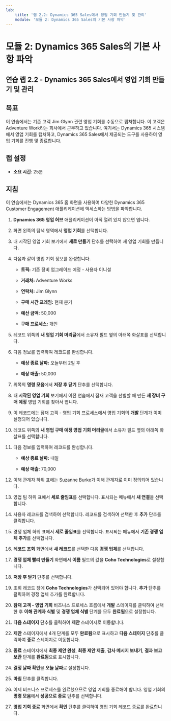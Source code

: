 ```yaml
---
lab:
    title: '랩 2.2: Dynamics 365 Sales에서 영업 기회 만들기 및 관리'
    module: '모듈 2: Dynamics 365 Sales의 기본 사항 파악'
---
```


모듈 2: Dynamics 365 Sales의 기본 사항 파악
========================

## 연습 랩 2.2 - Dynamics 365 Sales에서 영업 기회 만들기 및 관리 

## 목표

이 연습에서는 기존 고객 Jim Glynn 관련 영업 기회를 수동으로 캡처합니다. 이 고객은 Adventure Work라는 회사에서 근무하고 있습니다. 여기서는 Dynamics 365 시스템에서 영업 기회를 캡처하고, Dynamics 365 Sales에서 제공되는 도구를 사용하여 영업 기회를 진행 및 종료합니다.


## 랩 설정

  - **소요 시간**: 25분

## 지침

이 연습에서는 Dynamics 365 홈 화면을 사용하여 다양한 Dynamics 365 Customer Engagement 애플리케이션에 액세스하는 방법을 파악합니다. 

1. **Dynamics 365 영업 허브** 애플리케이션이 아직 열려 있지 않으면 엽니다. 

2. 화면 왼쪽의 탐색 영역에서 **영업 기회**를 선택합니다. 

3. 내 시작된 영업 기회 보기에서 **새로 만들기** 단추를 선택하여 새 영업 기회를 만듭니다.

4. 다음과 같이 영업 기회 정보를 완성합니다.

	- **토픽:** 기존 장비 업그레이드 예정 - 사용자 이니셜

	- **거래처:** Adventure Works

	- **연락처:** Jim Glynn

	- **구매 시간 프레임:** 현재 분기

	- **예산 금액:** 50,000

	- **구매 프로세스:** 개인

5. 레코드 위쪽의 **새 영업 기회 머리글**에서 소유자 필드 옆의 아래쪽 화살표를 선택합니다. 

6. 다음 정보를 입력하여 레코드를 완성합니다.

	- **예상 종료 날짜:** 오늘부터 2일 후

	- **예상 매출:** 50,000

7. 위쪽의 **명령 모음**에서 **저장 후 닫기** 단추를 선택합니다. 

8. **내 시작된 영업 기회** 보기에서 이전 연습에서 잠재 고객을 선별할 때 만든 **새 장비 구매 예정** 영업 기회를 찾아서 엽니다. 

9. 이 레코드에는 잠재 고객 - 영업 기회 프로세스에서 영업 기회의 **개발** 단계가 이미 설정되어 있습니다. 

10. 레코드 위쪽의 **새 영업 구매 예정 영업 기회 머리글**에서 소유자 필드 옆의 아래쪽 화살표를 선택합니다. 

11. 다음 정보를 입력하여 레코드를 완성합니다.

	- **예상 종료 날짜:** 내일

	- **예상 매출:** 70,000

12. 이해 관계자 하위 표에는 Suzanne Burke가 이해 관계자로 이미 정의되어 있습니다. 

13. 영업 팀 하위 표에서 **세로 줄임표**를 선택합니다. 표시되는 메뉴에서 **새 연결**을 선택합니다. 

14. 사용자 레코드를 검색하여 선택합니다. 레코드를 검색하여 선택한 후 **추가** 단추를 클릭합니다. 

15. 경쟁 업체 하위 표에서 **세로 줄임표**를 선택합니다. 표시되는 메뉴에서 **기존 경쟁 업체 추가**를 선택합니다. 

16. **레코드 조회** 화면에서 **새 레코드**를 선택한 다음 **경쟁 업체**를 선택합니다.

17. **경쟁 업체 빨리 만들기** 화면에서 **이름** 필드의 값을 **Coho Technologies**로 설정합니다.

18. **저장 후 닫기** 단추를 선택합니다.

19. 조회 레코드 창에 **Coho Technologies**가 선택되어 있어야 합니다. **추가** 단추를 클릭하여 경쟁 업체 추가를 완료합니다. 

20. **잠재 고객 - 영업 기회** 비즈니스 프로세스 흐름에서 **개발** 스테이지를 클릭하여 선택한 후 **이해 관계자 식별** 및 **경쟁 업체 식별** 단계를 모두 **완료됨**으로 설정합니다. 

21. **다음 스테이지** 단추를 클릭하여 **제안** 스테이지로 이동합니다.

22. **제안** 스테이지에서 4개 단계를 모두 **완료됨**으로 표시하고 **다음 스테이지** 단추를 클릭하여 **종료** 스테이지로 이동합니다. 

23. **종료** 스테이지에서 **최종 제안 완성**, **최종 제안 제출**, **감사 메시지 보내기**, **결과 보고 보관** 단계를 **완료됨**으로 표시합니다. 

24. **결정 날짜 확인**을 **오늘 날짜**로 설정합니다. 

25. **마침** 단추를 클릭합니다. 

26. 이제 비즈니스 프로세스를 완료했으므로 영업 기회를 종료해야 합니다. 영업 기회의 **명령 모음**에서 **성공으로 종료** 단추를 선택합니다. 

27. **영업 기회 종료** 화면에서 **확인** 단추를 클릭하여 영업 기회 레코드 종료를 완료합니다. 
